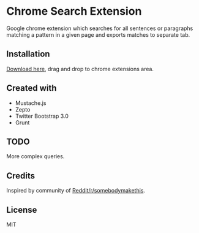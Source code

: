 Chrome Search Extension
=======================
Google chrome extension which searches for all sentences or paragraphs matching a pattern in a given page and exports matches to separate tab. 

Installation
------------
[Download here](https://github.com/pawelmhm/ChromeSearcher/raw/master/dist/build.crx), drag and drop to chrome extensions area.

Created with
------------
* Mustache.js
* Zepto
* Twitter Bootstrap 3.0
* Grunt

TODO
----
More complex queries. 

Credits 
-------
Inspired by community of [Reddit/r/somebodymakethis](http://www.reddit.com/r/SomebodyMakeThis/comments/1st8bm/a_browser_extension_that_allows_me_to_run_complex/). 

License
-------
MIT 








